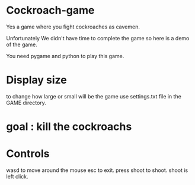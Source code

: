 # Cockroach-game
Yes a game where you fight cockroaches as cavemen.

Unfortunately We didn't have time to complete the game so here is a demo of the game.

You need pygame and python to play this game.

# Display size
to change how large or small will be the game use settings.txt file in the GAME directory.

# goal : kill the cockroachs

# Controls
wasd to move around the mouse
esc to exit.
press shoot to shoot.
shoot is left click.